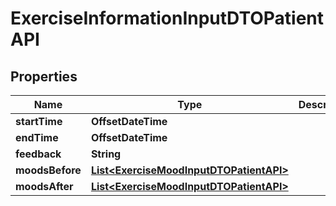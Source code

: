 

# ExerciseInformationInputDTOPatientAPI


## Properties

| Name | Type | Description | Notes |
|------------ | ------------- | ------------- | -------------|
|**startTime** | **OffsetDateTime** |  |  [optional] |
|**endTime** | **OffsetDateTime** |  |  [optional] |
|**feedback** | **String** |  |  [optional] |
|**moodsBefore** | [**List&lt;ExerciseMoodInputDTOPatientAPI&gt;**](ExerciseMoodInputDTOPatientAPI.md) |  |  [optional] |
|**moodsAfter** | [**List&lt;ExerciseMoodInputDTOPatientAPI&gt;**](ExerciseMoodInputDTOPatientAPI.md) |  |  [optional] |




